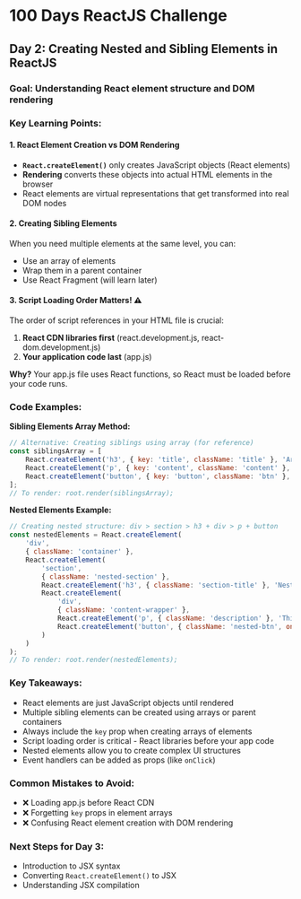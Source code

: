 # 100 Days ReactJS Challenge

## Day 2: Creating Nested and Sibling Elements in ReactJS

### Goal: Understanding React element structure and DOM rendering

### Key Learning Points:

#### 1. React Element Creation vs DOM Rendering
- **`React.createElement()`** only creates JavaScript objects (React elements)
- **Rendering** converts these objects into actual HTML elements in the browser
- React elements are virtual representations that get transformed into real DOM nodes

#### 2. Creating Sibling Elements
When you need multiple elements at the same level, you can:
- Use an array of elements
- Wrap them in a parent container
- Use React Fragment (will learn later)

#### 3. Script Loading Order Matters! ⚠️
The order of script references in your HTML file is crucial:
1. **React CDN libraries first** (react.development.js, react-dom.development.js)
2. **Your application code last** (app.js)

**Why?** Your app.js file uses React functions, so React must be loaded before your code runs.

### Code Examples:

**Sibling Elements Array Method:**
```javascript
// Alternative: Creating siblings using array (for reference)
const siblingsArray = [
    React.createElement('h3', { key: 'title', className: 'title' }, 'Array Sibling 1'),
    React.createElement('p', { key: 'content', className: 'content' }, 'Array Sibling 2'),
    React.createElement('button', { key: 'button', className: 'btn' }, 'Array Sibling 3')
];
// To render: root.render(siblingsArray);
```

**Nested Elements Example:**
```javascript
// Creating nested structure: div > section > h3 + div > p + button
const nestedElements = React.createElement(
    'div',
    { className: 'container' },
    React.createElement(
        'section',
        { className: 'nested-section' },
        React.createElement('h3', { className: 'section-title' }, 'Nested Header'),
        React.createElement(
            'div',
            { className: 'content-wrapper' },
            React.createElement('p', { className: 'description' }, 'This paragraph is nested inside a div, inside a section, inside a container.'),
            React.createElement('button', { className: 'nested-btn', onClick: () => alert('Nested button clicked!') }, 'Nested Button')
        )
    )
);
// To render: root.render(nestedElements);
```

### Key Takeaways:
- React elements are just JavaScript objects until rendered
- Multiple sibling elements can be created using arrays or parent containers
- Always include the `key` prop when creating arrays of elements
- Script loading order is critical - React libraries before your app code
- Nested elements allow you to create complex UI structures
- Event handlers can be added as props (like `onClick`)

### Common Mistakes to Avoid:
- ❌ Loading app.js before React CDN
- ❌ Forgetting `key` props in element arrays
- ❌ Confusing React element creation with DOM rendering

### Next Steps for Day 3:
- Introduction to JSX syntax
- Converting `React.createElement()` to JSX
- Understanding JSX compilation